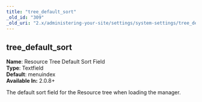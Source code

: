 ```yaml
---
title: "tree_default_sort"
_old_id: "309"
_old_uri: "2.x/administering-your-site/settings/system-settings/tree_default_sort"
---
```


tree\_default\_sort
-------------------

**Name**: Resource Tree Default Sort Field   
**Type**: Textfield   
**Default**: menuindex   
**Available In:** 2.0.8+

The default sort field for the Resource tree when loading the manager.